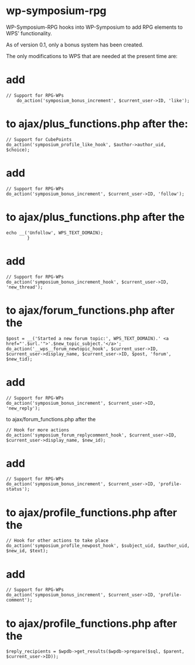 wp-symposium-rpg
================

WP-Symposium-RPG hooks into WP-Symposium to add RPG elements to WPS' functionality.

As of version 0.1, only a bonus system has been created.

The only modifications to WPS that are needed at the present time are:

add
====

```
// Support for RPG-WPs
  	do_action('symposium_bonus_increment', $current_user->ID, 'like');
```

to ajax/plus_functions.php after the:
====================================

``` 
// Support for CubePoints
do_action('symposium_profile_like_hook', $author->author_uid, $choice);
```

add
===

``` 
// Support for RPG-WPs
do_action('symposium_bonus_increment', $current_user->ID, 'follow');
```

to ajax/plus_functions.php after the
====================================

```
echo __('Unfollow', WPS_TEXT_DOMAIN);
		}
```

add
===

``` 
// Support for RPG-WPs
do_action('symposium_bonus_increment_hook', $current_user->ID, 'new_thread');
```

to ajax/forum_functions.php after the
=====================================

``` 
$post = __('Started a new forum topic:', WPS_TEXT_DOMAIN).' <a href="'.$url.'">'.$new_topic_subject.'</a>';
do_action('__wps__forum_newtopic_hook', $current_user->ID, $current_user->display_name, $current_user->ID, $post, 'forum', $new_tid);			
```

add
===
```
// Support for RPG-WPs
do_action('symposium_bonus_increment', $current_user->ID, 'new_reply');
```		

to ajax/forum_functions.php after the

``` 
// Hook for more actions
do_action('symposium_forum_replycomment_hook', $current_user->ID, $current_user->display_name, $new_id);			
```     

add
===
``` 
// Support for RPG-WPs
do_action('symposium_bonus_increment', $current_user->ID, 'profile-status'); 
```

to ajax/profile_functions.php after the
=======================================

```
// Hook for other actions to take place
do_action('symposium_profile_newpost_hook', $subject_uid, $author_uid, $new_id, $text);	
```
 
add
===

``` 
// Support for RPG-WPs
do_action('symposium_bonus_increment', $current_user->ID, 'profile-comment');
```
to ajax/profile_functions.php after the
=======================================

``` 
$reply_recipients = $wpdb->get_results($wpdb->prepare($sql, $parent, $current_user->ID));
``` 			
